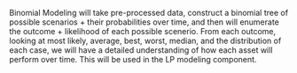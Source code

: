 Binomial Modeling will take pre-processed data, construct a binomial tree of possible scenarios + their probabilities over time, and then will enumerate the outcome + likelihood of each possible scenerio. From each outcome, looking at most likely, average, best, worst, median, and the distribution of each case, we will have a detailed understanding of how each asset will perform over time. This will be used in the LP modeling component.
